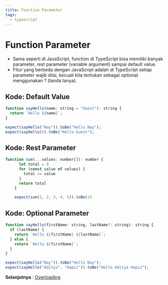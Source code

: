 ```yaml
---
title: Function Parameter
tags:
  - typescript
---
```


# Function Parameter

- Sama seperti di JavaScript, function di TypeScript bisa memiliki banyak parameter, rest parameter (variable argument) sampai default value.
- Fitur yang berbeda dengan JavaScript adalah di TypeScript setiap parameter wajib diisi, kecuali kita tentukan sebagai optional menggunakan ? (tanda tanya).

## Kode: Default Value

```js
function sayHello(name: string = "Guest"): string {
  return `Hello ${name}`;
}

expect(sayHello("Nay")).toBe("Hello Nay");
expect(sayHello()).toBe("Hello Guest");
```

## Kode: Rest Parameter

```js
function sum(...values: number[]): number {
      let total = 0
      for (const value of values) {
        total += value
      }
      return total
    }

    expect(sum(1, 2, 3, 4, 5)).toBe(15
```

## Kode: Optional Parameter

```js
function sayHello(firstName: string, lastName?: string): string {
  if (lastName) {
    return `Hello ${firstName} ${lastName}`;
  } else {
    return `Hello ${firstName}`;
  }
}

expect(sayHello("Nay")).toBe("Hello Nay");
expect(sayHello("Aditya", "Hapiz")).toBe("Hello Aditya Hapiz");
```

**Selanjutnya** : [Overloading](/backend/typescript/overloading.md)
